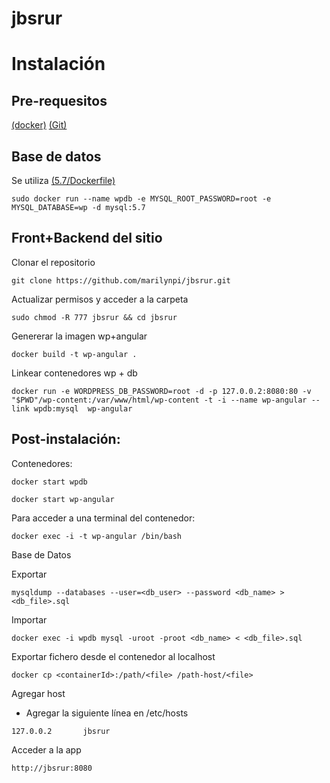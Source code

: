 # jbsrur
Instalación
===========

Pre-requesitos
--------------

[(docker)](https://www.docker.com/ " (docker)")
[(Git)](https://git-scm.com/ " (Git)")

Base de datos
-------------

Se utiliza [(5.7/Dockerfile)](https://hub.docker.com/_/mysql/ " (5.7/Dockerfile)")


`sudo docker run --name wpdb -e MYSQL_ROOT_PASSWORD=root -e MYSQL_DATABASE=wp -d mysql:5.7`


Front+Backend del sitio
-----------------------
Clonar el repositorio

`git clone https://github.com/marilynpi/jbsrur.git`

Actualizar permisos y acceder a la carpeta

`sudo chmod -R 777 jbsrur && cd jbsrur`

Genererar la imagen wp+angular

`docker build -t wp-angular .`

Linkear contenedores wp + db

`docker run -e WORDPRESS_DB_PASSWORD=root -d -p 127.0.0.2:8080:80 -v "$PWD"/wp-content:/var/www/html/wp-content -t -i --name wp-angular --link wpdb:mysql  wp-angular`

Post-instalación:
-------------------------------------

Contenedores:

`docker start wpdb`

`docker start wp-angular`

Para acceder a una terminal del contenedor:

`docker exec -i -t wp-angular /bin/bash`

Base de Datos

Exportar

`mysqldump --databases --user=<db_user> --password <db_name> > <db_file>.sql`

Importar

`docker exec -i wpdb mysql -uroot -proot <db_name> < <db_file>.sql`

Exportar fichero desde el contenedor al localhost

`docker cp <containerId>:/path/<file> /path-host/<file>`

Agregar host

- Agregar la siguiente línea en /etc/hosts

`127.0.0.2       jbsrur`

Acceder a la app

`http://jbsrur:8080`
